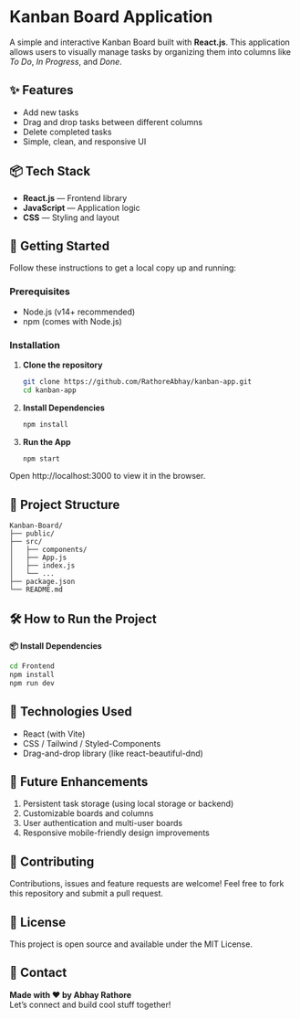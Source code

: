 # Kanban Board Application

A simple and interactive Kanban Board built with **React.js**. This application allows users to visually manage tasks by organizing them into columns like *To Do*, *In Progress*, and *Done*.

## ✨ Features

- Add new tasks
- Drag and drop tasks between different columns
- Delete completed tasks
- Simple, clean, and responsive UI

## 📦 Tech Stack

- **React.js** — Frontend library
- **JavaScript** — Application logic
- **CSS** — Styling and layout

## 🚀 Getting Started

Follow these instructions to get a local copy up and running:

### Prerequisites

- Node.js (v14+ recommended)
- npm (comes with Node.js)

### Installation

1. **Clone the repository**
   ```bash
   git clone https://github.com/RathoreAbhay/kanban-app.git
   cd kanban-app
   
2. **Install Dependencies**
   ```bash
   npm install

3. **Run the App**
   ```bash
   npm start

  Open http://localhost:3000 to view it in the browser.

## 📂 Project Structure
```
Kanban-Board/
├── public/
├── src/
│   ├── components/
│   ├── App.js
│   ├── index.js
│   └── ...
├── package.json
└── README.md
```

## 🛠️ How to Run the Project
**📦 Install Dependencies**
```bash
cd Frontend
npm install
npm run dev
```

## 📌 Technologies Used
- React (with Vite)
- CSS / Tailwind / Styled-Components
- Drag-and-drop library (like react-beautiful-dnd)

## 📌 Future Enhancements

1. Persistent task storage (using local storage or backend)
2. Customizable boards and columns
3. User authentication and multi-user boards
4. Responsive mobile-friendly design improvements

## 🤝 Contributing
Contributions, issues and feature requests are welcome!
Feel free to fork this repository and submit a pull request.

## 📄 License
This project is open source and available under the MIT License.

## 📧 Contact
**Made with ❤️ by Abhay Rathore**  
Let’s connect and build cool stuff together!
